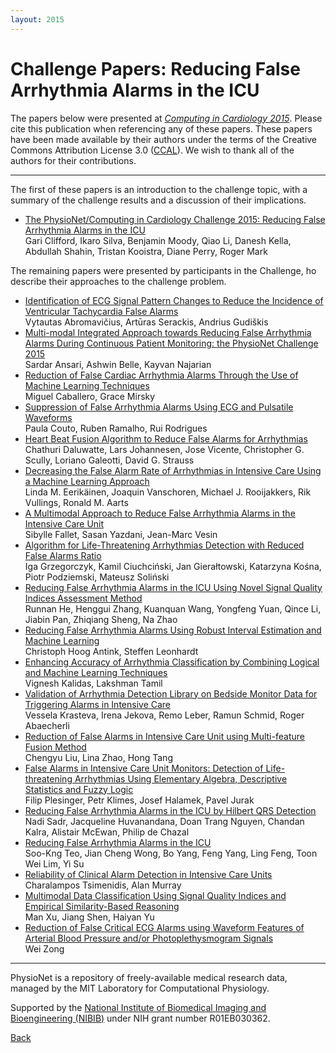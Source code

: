 ```yaml
---
layout: 2015
---
```


# Challenge Papers: Reducing False Arrhythmia Alarms in the ICU 

The papers below were presented at [*Computing in Cardiology
2015*](http://www.cinc.org/). Please cite this publication when
referencing any of these papers. These papers have been made available
by their authors under the terms of the Creative Commons Attribution
License 3.0 ([CCAL](http://creativecommons.org/licenses/by/3.0/)). We
wish to thank all of the authors for their contributions.

---

The first of these papers is an introduction to the challenge topic,
with a summary of the challenge results and a discussion of their
implications.

- [The PhysioNet/Computing in Cardiology Challenge 2015: Reducing False
 Arrhythmia Alarms in the
 ICU](http://www.cinc.org/archives/2015/pdf/0273.pdf "0273.pdf (in new window)")\
 Gari Clifford, Ikaro Silva, Benjamin Moody, Qiao Li, Danesh Kella,
 Abdullah Shahin, Tristan Kooistra, Diane Perry, Roger Mark

The remaining papers were presented by participants in the Challenge,
ho describe their approaches to the challenge problem.

- [Identification of ECG Signal Pattern Changes to Reduce the Incidence
 of Ventricular Tachycardia False
 Alarms](http://www.cinc.org/archives/2015/pdf/1193.pdf "1193.pdf (in new window)")\
 Vytautas Abromavičius, Artūras Serackis, Andrius Gudiškis
- [Multi-modal Integrated Approach towards Reducing False Arrhythmia
 Alarms During Continuous Patient Monitoring: the PhysioNet Challenge
 2015](http://www.cinc.org/archives/2015/pdf/1181.pdf "1181.pdf (in new window)")\
 Sardar Ansari, Ashwin Belle, Kayvan Najarian
- [Reduction of False Cardiac Arrhythmia Alarms Through the Use of
 Machine Learning
 Techniques](http://www.cinc.org/archives/2015/pdf/1169.pdf "1169.pdf (in new window)")\
 Miguel Caballero, Grace Mirsky
- [Suppression of False Arrhythmia Alarms Using ECG and Pulsatile
 Waveforms](http://www.cinc.org/archives/2015/pdf/0749.pdf "0749.pdf (in new window)")\
 Paula Couto, Ruben Ramalho, Rui Rodrigues
- [Heart Beat Fusion Algorithm to Reduce False Alarms for
 Arrhythmias](http://www.cinc.org/archives/2015/pdf/0745.pdf "0745.pdf (in new window)")\
 Chathuri Daluwatte, Lars Johannesen, Jose Vicente, Christopher G.
 Scully, Loriano Galeotti, David G. Strauss
- [Decreasing the False Alarm Rate of Arrhythmias in Intensive Care
 Using a Machine Learning
 Approach](http://www.cinc.org/archives/2015/pdf/0293.pdf "0293.pdf (in new window)")\
 Linda M. Eerikäinen, Joaquin Vanschoren, Michael J. Rooijakkers, Rik
 Vullings, Ronald M. Aarts
- [A Multimodal Approach to Reduce False Arrhythmia Alarms in the
 Intensive Care
 Unit](http://www.cinc.org/archives/2015/pdf/0277.pdf "0277.pdf (in new window)")\
 Sibylle Fallet, Sasan Yazdani, Jean-Marc Vesin
- [Algorithm for Life-Threatening Arrhythmias Detection with Reduced
 False Alarms
 Ratio](http://www.cinc.org/archives/2015/pdf/1201.pdf "1201.pdf (in new window)")\
 Iga Grzegorczyk, Kamil Ciuchciński, Jan Gierałtowski, Katarzyna Kośna,
 Piotr Podziemski, Mateusz Soliński
- [Reducing False Arrhythmia Alarms in the ICU Using Novel Signal
 Quality Indices Assessment
 Method](http://www.cinc.org/archives/2015/pdf/1189.pdf "1189.pdf (in new window)")\
 Runnan He, Henggui Zhang, Kuanquan Wang, Yongfeng Yuan, Qince Li,
 Jiabin Pan, Zhiqiang Sheng, Na Zhao
- [Reducing False Arrhythmia Alarms Using Robust Interval Estimation and
 Machine
 Learning](http://www.cinc.org/archives/2015/pdf/0285.pdf "0285.pdf (in new window)")\
 Christoph Hoog Antink, Steffen Leonhardt
- [Enhancing Accuracy of Arrhythmia Classification by Combining Logical
 and Machine Learning
 Techniques](http://www.cinc.org/archives/2015/pdf/0733.pdf "0733.pdf (in new window)")\
 Vignesh Kalidas, Lakshman Tamil
- [Validation of Arrhythmia Detection Library on Bedside Monitor Data
 for Triggering Alarms in Intensive
 Care](http://www.cinc.org/archives/2015/pdf/0737.pdf "0737.pdf (in new window)")\
 Vessela Krasteva, Irena Jekova, Remo Leber, Ramun Schmid, Roger
 Abaecherli
- [Reduction of False Alarms in Intensive Care Unit using Multi-feature
 Fusion
 Method](http://www.cinc.org/archives/2015/pdf/0741.pdf "0741.pdf (in new window)")\
 Chengyu Liu, Lina Zhao, Hong Tang
- [False Alarms in Intensive Care Unit Monitors: Detection of
 Life-threatening Arrhythmias Using Elementary Algebra, Descriptive
 Statistics and Fuzzy
 Logic](http://www.cinc.org/archives/2015/pdf/0281.pdf "0281.pdf (in new window)")\
 Filip Plesinger, Petr Klimes, Josef Halamek, Pavel Jurak
- [Reducing False Arrhythmia Alarms in the ICU by Hilbert QRS
 Detection](http://www.cinc.org/archives/2015/pdf/1173.pdf "1173.pdf (in new window)")\
 Nadi Sadr, Jacqueline Huvanandana, Doan Trang Nguyen, Chandan Kalra,
 Alistair McEwan, Philip de Chazal
- [Reducing False Arrhythmia Alarms in the
 ICU](http://www.cinc.org/archives/2015/pdf/1177.pdf "1177.pdf (in new window)")\
 Soo-Kng Teo, Jian Cheng Wong, Bo Yang, Feng Yang, Ling Feng, Toon Wei
 Lim, Yi Su
- [Reliability of Clinical Alarm Detection in Intensive Care
 Units](http://www.cinc.org/archives/2015/pdf/1185.pdf "1185.pdf (in new window)")\
 Charalampos Tsimenidis, Alan Murray
- [Multimodal Data Classification Using Signal Quality Indices and
 Empirical Similarity-Based
 Reasoning](http://www.cinc.org/archives/2015/pdf/1197.pdf "1197.pdf (in new window)")\
 Man Xu, Jiang Shen, Haiyan Yu
- [Reduction of False Critical ECG Alarms using Waveform Features of
 Arterial Blood Pressure and/or Photoplethysmogram
 Signals](http://www.cinc.org/archives/2015/pdf/0289.pdf "0289.pdf (in new window)")\
 Wei Zong

---

PhysioNet is a repository of freely-available medical research data,
managed by the MIT Laboratory for Computational Physiology.

Supported by the [National Institute of Biomedical Imaging and
Bioengineering (NIBIB)](https://www.nibib.nih.gov/) under NIH grant number R01EB030362.

[Back](../)


